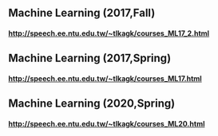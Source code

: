 ## Machine Learning (2017,Fall)
#### http://speech.ee.ntu.edu.tw/~tlkagk/courses_ML17_2.html
## Machine Learning (2017,Spring)
#### http://speech.ee.ntu.edu.tw/~tlkagk/courses_ML17.html
## Machine Learning (2020,Spring)
#### http://speech.ee.ntu.edu.tw/~tlkagk/courses_ML20.html
